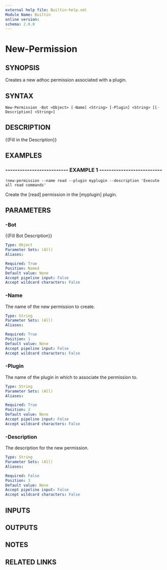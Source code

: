 ```yaml
---
external help file: Builtin-help.xml
Module Name: Builtin
online version: 
schema: 2.0.0
---
```


# New-Permission

## SYNOPSIS
Creates a new adhoc permission associated with a plugin.

## SYNTAX

```
New-Permission -Bot <Object> [-Name] <String> [-Plugin] <String> [[-Description] <String>]
```

## DESCRIPTION
{{Fill in the Description}}

## EXAMPLES

### -------------------------- EXAMPLE 1 --------------------------
```
!new-permission --name read --plugin myplugin --description 'Execute all read commands'
```

Create the \[read\] permission in the \[myplugin\] plugin.

## PARAMETERS

### -Bot
{{Fill Bot Description}}

```yaml
Type: Object
Parameter Sets: (All)
Aliases: 

Required: True
Position: Named
Default value: None
Accept pipeline input: False
Accept wildcard characters: False
```

### -Name
The name of the new permission to create.

```yaml
Type: String
Parameter Sets: (All)
Aliases: 

Required: True
Position: 1
Default value: None
Accept pipeline input: False
Accept wildcard characters: False
```

### -Plugin
The name of the plugin in which to associate the permission to.

```yaml
Type: String
Parameter Sets: (All)
Aliases: 

Required: True
Position: 2
Default value: None
Accept pipeline input: False
Accept wildcard characters: False
```

### -Description
The description for the new permission.

```yaml
Type: String
Parameter Sets: (All)
Aliases: 

Required: False
Position: 3
Default value: None
Accept pipeline input: False
Accept wildcard characters: False
```

## INPUTS

## OUTPUTS

## NOTES

## RELATED LINKS

